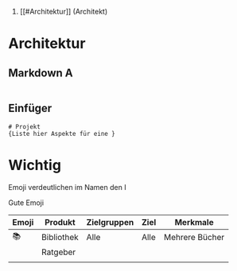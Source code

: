 1. [[#Architektur]] (Architekt)
# Architektur
## Markdown A

```

```

## Einfüger

```
# Projekt
{Liste hier Aspekte für eine }
```


# Wichtig
Emoji verdeutlichen im Namen den I


Gute Emoji

| Emoji | Produkt    | Zielgruppen | Ziel | Merkmale       |
| ----- | ---------- | ----------- | ---- | -------------- |
| 📚    | Bibliothek | Alle        | Alle | Mehrere Bücher |
|       | Ratgeber   |             |      |                |
|       |            |             |      |                |
